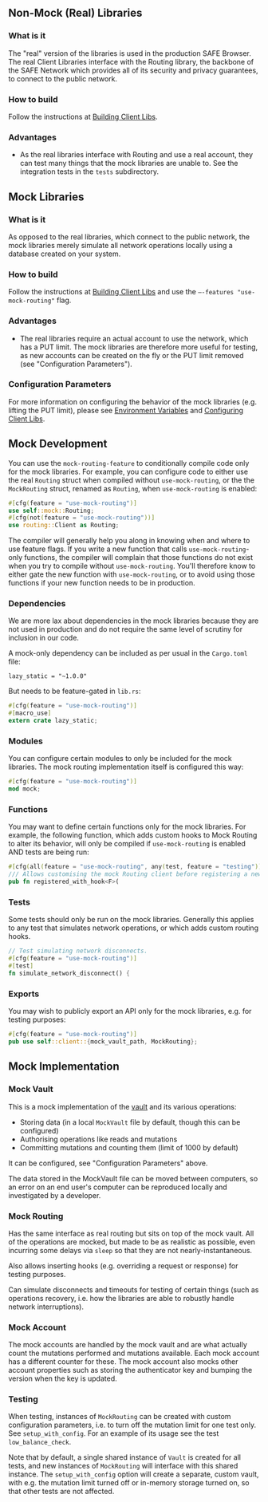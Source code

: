 ## Non-Mock (Real) Libraries

### What is it

The "real" version of the libraries is used in the production SAFE Browser. The real Client Libraries interface with the Routing library, the backbone of the SAFE Network which provides all of its security and privacy guarantees, to connect to the public network.

### How to build

Follow the instructions at [Building Client Libs](.).

### Advantages

- As the real libraries interface with Routing and use a real account, they can test many things that the mock libraries are unable to. See the integration tests in the `tests` subdirectory.

## Mock Libraries

### What is it

As opposed to the real libraries, which connect to the public network, the mock libraries merely simulate all network operations locally using a database created on your system.

### How to build

Follow the instructions at [Building Client Libs](.) and use the `–-features "use-mock-routing"` flag.

### Advantages

- The real libraries require an actual account to use the network, which has a PUT limit. The mock libraries are therefore more useful for testing, as new accounts can be created on the fly or the PUT limit removed (see "Configuration Parameters").

### Configuration Parameters

For more information on configuring the behavior of the mock libraries (e.g. lifting the PUT limit), please see [Environment Variables](https://docs.rs/safe_core/0.32.0/safe_core/#environment-variables) and [Configuring Client Libs](./Configuring-Client-Libs).

## Mock Development

You can use the `mock-routing-feature` to conditionally compile code only for the mock libraries. For example, you can configure code to either use the real `Routing` struct when compiled without `use-mock-routing`, or the the `MockRouting` struct, renamed as `Routing`, when `use-mock-routing` is enabled:

```rust
#[cfg(feature = "use-mock-routing")]
use self::mock::Routing;
#[cfg(not(feature = "use-mock-routing"))]
use routing::Client as Routing;
```

The compiler will generally help you along in knowing when and where to use feature flags. If you write a new function that calls `use-mock-routing`-only functions, the compiler will complain that those functions do not exist when you try to compile without `use-mock-routing`. You'll therefore know to either gate the new function with `use-mock-routing`, or to avoid using those functions if your new function needs to be in production.

### Dependencies

We are more lax about dependencies in the mock libraries because they are not used in production and do not require the same level of scrutiny for inclusion in our code.

A mock-only dependency can be included as per usual in the `Cargo.toml` file:

`lazy_static = "~1.0.0"`

But needs to be feature-gated in `lib.rs`:

```rust
#[cfg(feature = "use-mock-routing")]
#[macro_use]
extern crate lazy_static;
```

### Modules

You can configure certain modules to only be included for the mock libraries. The mock routing implementation itself is configured this way:

```rust
#[cfg(feature = "use-mock-routing")]
mod mock;
```

### Functions

You may want to define certain functions only for the mock libraries. For example, the following function, which adds custom hooks to Mock Routing to alter its behavior, will only be compiled if `use-mock-routing` is enabled AND tests are being run:

```rust
#[cfg(all(feature = "use-mock-routing", any(test, feature = "testing")))]
/// Allows customising the mock Routing client before registering a new account
pub fn registered_with_hook<F>(
```

### Tests

Some tests should only be run on the mock libraries. Generally this applies to any test that simulates network operations, or which adds custom routing hooks.

```rust
// Test simulating network disconnects.
#[cfg(feature = "use-mock-routing")]
#[test]
fn simulate_network_disconnect() {
```

### Exports

You may wish to publicly export an API only for the mock libraries, e.g. for testing purposes:

```rust
#[cfg(feature = "use-mock-routing")]
pub use self::client::{mock_vault_path, MockRouting};
```

## Mock Implementation

### Mock Vault

This is a mock implementation of the [vault](https://github.com/maidsafe/safe_vault) and its various operations:

- Storing data (in a local `MockVault` file by default, though this can be configured)
- Authorising operations like reads and mutations
- Committing mutations and counting them (limit of 1000 by default)

It can be configured, see "Configuration Parameters" above.

The data stored in the MockVault file can be moved between computers, so an error on an end user's computer can be reproduced locally and investigated by a developer.

### Mock Routing

Has the same interface as real routing but sits on top of the mock vault. All of the operations are mocked, but made to be as realistic as possible, even incurring some delays via `sleep` so that they are not nearly-instantaneous.

Also allows inserting hooks (e.g. overriding a request or response) for testing purposes.

Can simulate disconnects and timeouts for testing of certain things (such as operations recovery, i.e. how the libraries are able to robustly handle network interruptions).

### Mock Account

The mock accounts are handled by the mock vault and are what actually count the mutations performed and mutations available. Each mock account has a different counter for these. The mock account also mocks other account properties such as storing the authenticator key and bumping the version when the key is updated.

### Testing

When testing, instances of `MockRouting` can be created with custom configuration parameters, i.e. to turn off the mutation limit for one test only. See `setup_with_config`. For an example of its usage see the test `low_balance_check`.

Note that by default, a single shared instance of `Vault` is created for all tests, and new instances of `MockRouting` will interface with this shared instance. The `setup_with_config` option will create a separate, custom vault, with e.g. the mutation limit turned off or in-memory storage turned on, so that other tests are not affected.
